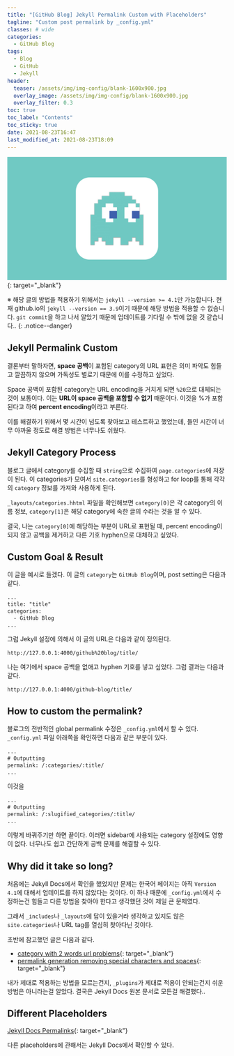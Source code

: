 ```yaml
---
title: "[GitHub Blog] Jekyll Permalink Custom with Placeholders"
tagline: "Custom post permalink by _config.yml"
classes: # wide
categories:
  - GitHub Blog
tags:
  - Blog
  - GitHub
  - Jekyll
header:
  teaser: /assets/img/img-config/blank-1600x900.jpg
  overlay_image: /assets/img/img-config/blank-1600x900.jpg
  overlay_filter: 0.3
toc: true
toc_label: "Contents"
toc_sticky: true
date: 2021-08-23T16:47
last_modified_at: 2021-08-23T18:09
---
```



[![Thumbnail](/assets/img/img-config/blank-1600x900.jpg)](https://habijung.github.io/){: target="_blank"}


※ 해당 글의 방법을 적용하기 위해서는 `jekyll --version >= 4.1`만 가능합니다. 현재 github.io의 `jekyll --version == 3.9`이기 때문에 해당 방법을 적용할 수 없습니다. `git commit`을 하고 나서 알았기 때문에 업데이트를 기다릴 수 밖에 없을 것 같습니다..
{: .notice--danger}


## Jekyll Permalink Custom

결론부터 말하자면, **space 공백**이 포함된 category의 URL 표현은 의미 파악도 힘들고 깔끔하지 않으며 가독성도 별로기 때문에 이를 수정하고 싶었다.

Space 공백이 포함된 category는 URL encoding을 거치게 되면 `%20`으로 대체되는 것이 보통이다. 이는 **URL이 space 공백을 포함할 수 없기** 때문이다. 이것을 %가 포함된다고 하여 **percent encoding**이라고 부른다.

이를 해결하기 위해서 몇 시간이 넘도록 찾아보고 테스트하고 했었는데, 들인 시간이 너무 아까울 정도로 해결 방법은 너무나도 쉬웠다.


## Jekyll Category Process

블로그 글에서 category를 수집할 때 `string`으로 수집하여 `page.categories`에 저장이 된다. 이 categories가 모여서 `site.categories`를 형성하고 for loop를 통해 각각의 `category` 정보를 가져와 사용하게 된다.

`_layouts/categories.hhtml` 파일을 확인해보면 `category[0]`은 각 category의 이름 정보, `category[1]`은 해당 category에 속한 글의 수라는 것을 알 수 있다.

결국, 나는 `category[0]`에 해당하는 부분이 URL로 표현될 때, percent encoding이 되지 않고 공백을 제거하고 다른 기호 hyphen으로 대체하고 싶었다.


## Custom Goal & Result

이 글을 예시로 들겠다. 이 글의 `category`는 `GitHub Blog`이며, post setting은 다음과 같다.

```
...
title: "title"
categories:
  - GitHub Blog
...
```

그럼 Jekyll 설정에 의해서 이 글의 URL은 다음과 같이 정의된다.

```
http://127.0.0.1:4000/github%20blog/title/
```

나는 여기에서 space 공백을 없애고 hyphen 기호를 넣고 싶었다. 그럼 결과는 다음과 같다.

```
http://127.0.0.1:4000/github-blog/title/
```


## How to custom the permalink?

블로그의 전반적인 global permalink 수정은 `_config.yml`에서 할 수 있다. `_config.yml` 파일 아래쪽을 확인하면 다음과 같은 부분이 있다.

```
...
# Outputting
permalink: /:categories/:title/
...
```

이것을

```
...
# Outputting
permalink: /:slugified_categories/:title/
...
```

이렇게 바꿔주기만 하면 끝이다. 이러면 sidebar에 사용되는 category 설정에도 영향이 없다. 너무나도 쉽고 간단하게 공백 문제를 해결할 수 있다.


## Why did it take so long?

처음에는 Jekyll Docs에서 확인을 했었지만 문제는 한국어 페이지는 아직 `Version 4.1`에 대해서 업데이트를 하지 않았다는 것이다. 이 하나 때문에 `_config.yml`에서 수정하는건 힘들고 다른 방법을 찾아야 한다고 생각했던 것이 제일 큰 문제였다.

그래서 `_includes`나 `_layouts`에 답이 있을거라 생각하고 있지도 않은 `site.categories`나 URL tag를 열심히 찾아다닌 것이다.

초반에 참고했던 글은 다음과 같다.

- [category with 2 words url problems](https://github.com/jekyll/jekyll-help/issues/129){: target="_blank"}
- [permalink generation removing special characters and spaces](https://github.com/jekyll/jekyll/issues/782){: target="_blank"}

내가 제대로 적용하는 방법을 모르는건지, `_plugins`가 제대로 적용이 안되는건지 쉬운 방법은 아니라는걸 알았다. 결국은 Jekyll Docs 원본 문서로 모든걸 해결했다..


## Different Placeholders

[Jekyll Docs Permalinks](https://jekyllrb.com/docs/permalinks/){: target="_blank"}

다른 placeholders에 관해서는 Jekyll Docs에서 확인할 수 있다.
